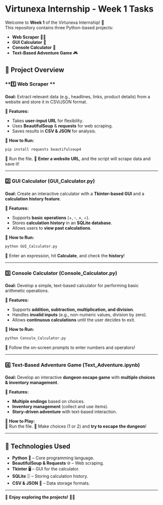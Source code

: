 # Virtunexa Internship - Week 1 Tasks  

Welcome to **Week 1** of the Virtunexa Internship! 🚀  
This repository contains three Python-based projects:  
- **Web Scraper** 🕵️‍♂️  
- **GUI Calculator** 🧮
- **Console Calculator** 🔢  
- **Text-Based Adventure Game** 🎮  

## **📂 Project Overview**  

### **1️⃣ Web Scraper **
**Goal:** Extract relevant data (e.g., headlines, links, product details) from a website and store it in CSV/JSON format.  

🔹 **Features:**  
- Takes **user-input URL** for flexibility.  
- Uses **BeautifulSoup** & **requests** for web scraping.  
- Saves results in **CSV & JSON** for analysis.  

📌 **How to Run:**  
```bash
pip install requests beautifulsoup4
```
🔹 Run the file.
🔹 **Enter a website URL**, and the script will scrape data and save it!  

---

### **2️⃣ GUI Calculator (GUI_Calculator.py)**
**Goal:** Create an interactive calculator with a **Tkinter-based GUI** and a **calculation history feature**.  

🔹 **Features:**  
- Supports **basic operations** (+, -, ×, ÷).  
- Stores **calculation history** in an **SQLite database**.  
- Allows users to **view past calculations**.  

📌 **How to Run:**  
```bash
python GUI_Calculator.py
```
🔹 Enter an expression, hit **Calculate**, and check the **history**!  

---

### **3️⃣ Console Calculator (Console_Calculator.py)**
**Goal:** Develop a simple, text-based calculator for performing basic arithmetic operations.  

🔹 **Features:**  
- Supports **addition, subtraction, multiplication, and division**.  
- Handles **invalid inputs** (e.g., non-numeric values, division by zero).  
- Allows **continuous calculations** until the user decides to exit.  

📌 **How to Run:**  
```bash
python Console_Calculator.py
```
🔹 Follow the on-screen prompts to enter numbers and operators!  

---

### **4️⃣ Text-Based Adventure Game (Text_Adventure.ipynb)**
**Goal:** Develop an interactive **dungeon escape game** with **multiple choices & inventory management**.  

🔹 **Features:**  
- **Multiple endings** based on choices.  
- **Inventory management** (collect and use items).  
- **Story-driven adventure** with text-based interaction.  

📌 **How to Play:**  
🔹 Run the file. 
🔹 Make choices (1 or 2) and **try to escape the dungeon**!  

---

## **📌 Technologies Used**
- **Python** 🐍 – Core programming language.  
- **BeautifulSoup & Requests** 🌐 – Web scraping.  
- **Tkinter** 🖥️ – GUI for the calculator.  
- **SQLite** 🗄️ – Storing calculation history.  
- **CSV & JSON** 📄 – Data storage formats.  

---

🔹 **Enjoy exploring the projects!** 🚀🔥

